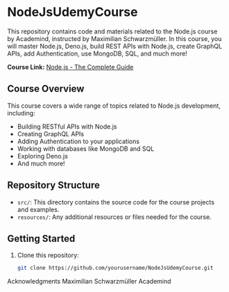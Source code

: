 # NodeJsUdemyCourse

This repository contains code and materials related to the Node.js course by Academind, instructed by Maximilian Schwarzmüller. In this course, you will master Node.js, Deno.js, build REST APIs with Node.js, create GraphQL APIs, add Authentication, use MongoDB, SQL, and much more!

**Course Link:** [Node.js - The Complete Guide](https://udemy.com/course/nodejs-the-complete-guide/learn/lecture/11561894#overview)

## Course Overview

This course covers a wide range of topics related to Node.js development, including:

- Building RESTful APIs with Node.js
- Creating GraphQL APIs
- Adding Authentication to your applications
- Working with databases like MongoDB and SQL
- Exploring Deno.js
- And much more!

## Repository Structure

- `src/`: This directory contains the source code for the course projects and examples.
- `resources/`: Any additional resources or files needed for the course.

## Getting Started

1. Clone this repository:

   ```bash
   git clone https://github.com/yourusername/NodeJsUdemyCourse.git


Acknowledgments
Maximilian Schwarzmüller
Academind
